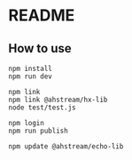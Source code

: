 # README

## How to use

```
npm install
npm run dev

npm link
npm link @ahstream/hx-lib
node test/test.js

npm login
npm run publish

npm update @ahstream/echo-lib
```
